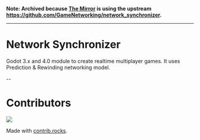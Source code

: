 **Note: Archived because [The Mirror](https://github.com/the-mirror-gdp/the-mirror) is using the upstream https://github.com/GameNetworking/network_synchronizer.**

---

# Network Synchronizer
Godot 3.x and 4.0 module to create realtime multiplayer games. It uses Prediction & Rewinding networking model.

--

# Contributors

<a href="https://github.com/GodotNetworking/network_synchronizer/graphs/contributors">
  <img src="https://contrib.rocks/image?repo=GodotNetworking/network_synchronizer" />
</a>

Made with [contrib.rocks](https://contrib.rocks).
